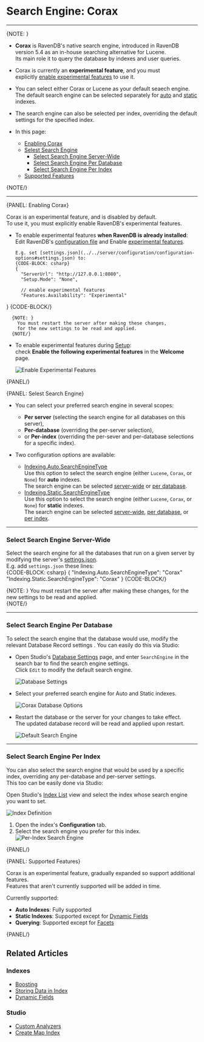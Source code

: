 # Search Engine: Corax
---

{NOTE: }

* **Corax** is RavenDB's native search engine, introduced in 
  RavenDB version 5.4 as an in-house searching alternative for Lucene.  
  Its main role it to query the database by indexes and user queries.  

* Corax is currently an **experimental feature**, and you must   
  explicitly [enable experimental features](../../indexes/search-engine/corax#enabling-corax) 
  to use it.  

* You can select either Corax or Lucene as your default seaech engine.  
  The default search engine can be selected separately for 
  [auto](../../indexes/creating-and-deploying#auto-indexes) and 
  [static](../../indexes/creating-and-deploying#static-indexes) indexes.  

* The search engine can also be selected per index, overriding the 
  default settings for the specified index.  

* In this page:  
   * [Enabling Corax](../../indexes/search-engine/corax#enabling-corax)  
   * [Selest Search Engine](../../indexes/search-engine/corax#selest-search-engine)  
      * [Select Search Engine Server-Wide](../../indexes/search-engine/corax#select-search-engine-server-wide)  
      * [Select Search Engine Per Database](../../indexes/search-engine/corax#select-search-engine-per-database)  
      * [Select Search Engine Per Index](../../indexes/search-engine/corax#select-search-engine-per-index)  
   * [Supported Features](../../indexes/search-engine/corax#supported-features)  

{NOTE/}

---

{PANEL: Enabling Corax}

Corax is an experimental feature, and is disabled by default.  
To use it, you must explicitly enable RavenDB's experimental features.  

* To enable experimental features **when RavenDB is already installed**:  
  Edit RavenDB's [configuration file](../../server/configuration/configuration-options#settings.json) 
  and Enable [experimental features](../../server/configuration/core-configuration#features.availability).  
  
      E.g. set [settings.json](../../server/configuration/configuration-options#settings.json) to:  
      {CODE-BLOCK: csharp}
      {
        "ServerUrl": "http://127.0.0.1:8080",
        "Setup.Mode": "None",
        
        // enable experimental features
        "Features.Availability": "Experimental"
}
      {CODE-BLOCK/}

      {NOTE: }
        You must restart the server after making these changes, 
        for the new settings to be read and applied.  
      {NOTE/}


* To enable experimental features during [Setup](../../start/installation/setup-wizard):  
  check **Enable the following experimental features** in the **Welcome** page.  

    ![Enable Experimental Features](images/corax-01_setup-wizard.png "Enable Experimental Features")

{PANEL/}

{PANEL: Selest Search Engine}

* You can select your preferred search engine in several scopes:  
   * **Per server** (selecting the search engine for all databases on this server),  
   * **Per-database** (overriding the per-server selection),  
   * or **Per-index** (overriding the per-sever and per-database selections for a specific index).  

* Two configuration options are available:  
   * [Indexing.Auto.SearchEngineType](../../server/configuration/indexing-configuration#indexing.auto.searchenginetype)  
     Use this option to select the search engine (either `Lucene`, `Corax`, or `None`) for **auto** indexes.  
     The search engine can be selected [server-wide](../../indexes/search-engine/corax#select-search-engine-server-wide) 
     or [per database](../../indexes/search-engine/corax#select-search-engine-per-database).  
   * [Indexing.Static.SearchEngineType](../../server/configuration/indexing-configuration#indexing.static.searchenginetype)  
     Use this option to select the search engine (either `Lucene`, `Corax`, or `None`) for **static** indexes.  
     The search engine can be selected [server-wide](../../indexes/search-engine/corax#select-search-engine-server-wide), 
     [per database](../../indexes/search-engine/corax#select-search-engine-per-database), 
     or [per index](../../indexes/search-engine/corax#select-search-engine-per-index).  

---

### Select Search Engine Server-Wide

Select the search engine for all the databases that run on a given server 
by modifying the server's [settings.json](../../server/configuration/configuration-options#settings.json).  
E.g. add `settings.json` these lines:  
{CODE-BLOCK: csharp}
{
    "Indexing.Auto.SearchEngineType": "Corax"
    "Indexing.Static.SearchEngineType": "Corax"
}
{CODE-BLOCK/}

{NOTE: }
You must restart the server after making these changes, 
for the new settings to be read and applied.  
{NOTE/}

---

### Select Search Engine Per Database

To select the search engine that the database would use, modify the 
relevant Database Record settings . You can easily do this via Studio:  

* Open Studio's [Database Settings](../../studio/database/settings/database-settings) 
  page, and enter `SearchEngine` in the search bar to find the search engine settings.  
  Click `Edit` to modify the default search engine.  

     ![Database Settings](images/corax-04_database-settings_01.png "Database Settings")

* Select your preferred search engine for Auto and Static indexes.  

     ![Corax Database Options](images/corax-05_database-settings_02.png "Corax Database Options")

* Restart the database or the server for your changes to take effect.  
  The updated database record will be read and applied upon restart.  

     ![Default Search Engine](images/corax-06_database-settings_03.png "Default Search Engine")

---

### Select Search Engine Per Index

You can also select the search engine that would be used by a specific index, 
overriding any per-database and per-server settings.  
This too can be easily done via Studio:  

Open Studio's [Index List](../../studio/database/indexes/indexes-list-view) 
view and select the index whose search engine you want to set.  

![Index Definition](images/corax-02_index-definition.png "Index Definition")

1. Open the index's **Configuration** tab.  
2. Select the search engine you prefer for this index.  
   ![Per-Index Search Engine](images/corax-03_index-definition_searcher-select.png "Per-Index Search Engine")

{PANEL/}

{PANEL: Supported Features}

Corax is an experimental feature, gradually expanded so support additional features.  
Features that aren't currently supported will be added in time.  

Currently supported:  

* **Auto Indexes**: Fully supported  
* **Static Indexes**: Supported except for [Dynamic Fields](../../indexes/using-dynamic-fields)  
* **Querying**: Supported except for [Facets](../../indexes/querying/faceted-search)  

{PANEL/}

## Related Articles

### Indexes

- [Boosting](../indexes/boosting)
- [Storing Data in Index](../indexes/storing-data-in-index)
- [Dynamic Fields](../indexes/using-dynamic-fields)

### Studio
- [Custom Analyzers](../studio/database/settings/custom-analyzers)  
- [Create Map Index](../studio/database/indexes/create-map-index)  
